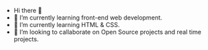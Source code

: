 *  Hi there 👋
* 🌱 I’m currently learning front-end web development.
* 🌱 I’m currently learning HTML & CSS.
* 👯 I’m looking to callaborate on Open Source projects and real time projects.



<!--
**yhuteemoren/yhuteemoren** is a ✨ _special_ ✨ repository because its `README.md` (this file) appears on your GitHub profile.

Here are some ideas to get you started:

- 🔭 I’m currently working on ...
- 🌱 I’m a product designer and I'm currently learning web development.
- 👯 I’m looking to callaborate on ...
- 🤔 I’m looking for help with ...
- 💬 Ask me about ...
- 📫 How to reach me: ...
- 😄 Pronouns: ...
- ⚡ Fun fact: ...
-->
